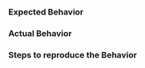 <!--

Make sure to checkout [CONTRIBUTING.md](https://github.com/bpmn-io/bpmn-js/blob/master/.github/CONTRIBUTING.md#creating-an-issue) before filing a bug or feature request.

If possible, reproduce bugs through a [JSFiddle snippet](https://jsfiddle.net/kxqy09gf) or in a separate project on GitHub.

-->


### Expected Behavior


### Actual Behavior


### Steps to reproduce the Behavior
